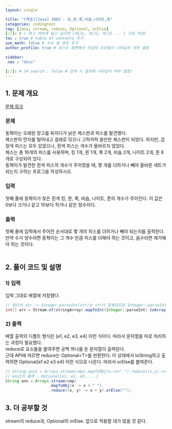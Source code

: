 ```yaml
---
layout: single

title: "[백준][Java] 3003 - 킹,퀸,룩,비숍,나이트,폰"
categories: codingtest
tag: [Java, stream, reduce, Optional, orElse]
[//]: # ( 태그 여러개 달고 싶으면 [태그1, 태그2, 태그3 ... ] 으로 작성)
toc : true # table of contents 추가
use_math: false # 수식 쓸 경우 추가
author_profile: true # 포스트 화면에서 작성자 프로필이 나타날지 여부 결정

sidebar:
 nav : "docs"

[//]: # (# search : false # 검색 시 결과에 나타날지 여부 결정)
---
```


## 1. 문제 개요
[문제 링크](https://www.acmicpc.net/problem/3003)
### 문제
동혁이는 오래된 창고를 뒤지다가 낡은 체스판과 피스를 발견했다.<br/>
체스판의 먼지를 털어내고 걸레로 닦으니 그럭저럭 쓸만한 체스판이 되었다. 하지만, 검정색 피스는 모두 있었으나, 흰색 피스는 개수가 올바르지 않았다.<br/>
체스는 총 16개의 피스를 사용하며, 킹 1개, 퀸 1개, 룩 2개, 비숍 2개, 나이트 2개, 폰 8개로 구성되어 있다.<br/>
동혁이가 발견한 흰색 피스의 개수가 주어졌을 때, 몇 개를 더하거나 빼야 올바른 세트가 되는지 구하는 프로그을 작성하시오.<br/>

### 입력
첫째 줄에 동혁이가 찾은 흰색 킹, 퀸, 룩, 비숍, 나이트, 폰의 개수가 주어진다. 이 값은 0보다 크거나 같고 10보다 작거나 같은 정수이다.

### 출력
첫째 줄에 입력에서 주어진 순서대로 몇 개의 피스를 더하거나 빼야 되는지를 출력한다.<br/>
만약 수가 양수라면 동혁이는 그 개수 만큼 피스를 더해야 하는 것이고, 음수라면 제거해야 하는 것이다.
<br/>
<br/>

## 2. 풀이 코드 및 설명

<script src="https://gist.github.com/slackjawed12/a5820e1d6cb440bdb35e24dd862ee6b7.js"></script>

### 1) 입력
 입력 그대로 배열에 저장했다.

 ``` java
 // 람다식 str -> Integer.parseInt(str)는 str이 중복되므로 Integer::parseInt로 축약가능
 int[] arr = Stream.of(stringArray).mapToInt(Integer::parseInt).toArray();
 ```


### 2) 출력
 배열 출력의 디폴트 형식은 [e1, e2, e3, e4] 이런 식이다. 따라서 문자열을 따로 처리하는 과정이 필요했다.<br/>
 reduce로 요소들을 붙여주면 공백 하나를 둔 문자열이 출력된다.<br/>
 근데 API에 따르면 reduce는 Optional\<T>를 반환한다. 이 상태에서 toString하고 출력하면 Optional[e1 e2 e3 e4] 이런 식으로 나온다. 따라서 orElse를 붙여준다.

 ``` java
 // String ans1 = Arrays.stream(cmp).mapToObj(x->x+" ").reduce((x,y)->x+y).toString();
 // ans1의 출력 : Optional[e1, e2, e3, ...]
 String ans = Arrays.stream(cmp)
                    .mapToObj(x -> x + " ")
                    .reduce((x, y) -> x + y).orElse("");
 ```


## 3. 더 공부할 것
 stream의 reduce과, Optional의 orElse. 앞으로 적용할 데가 많을 것 같다.
